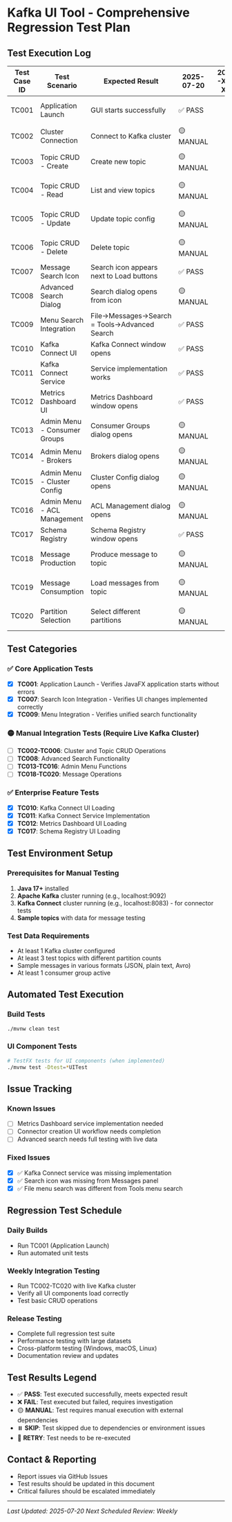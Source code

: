 # Kafka UI Tool - Comprehensive Regression Test Plan

## Test Execution Log

| Test Case ID | Test Scenario | Expected Result | 2025-07-20 | 2025-XX-XX | 2025-XX-XX | Notes |
|--------------|---------------|-----------------|------------|------------|------------|-------|
| TC001 | Application Launch | GUI starts successfully | ✅ PASS | | | Build successful, UI loads |
| TC002 | Cluster Connection | Connect to Kafka cluster | 🟡 MANUAL | | | Requires running Kafka |
| TC003 | Topic CRUD - Create | Create new topic | 🟡 MANUAL | | | Requires cluster connection |
| TC004 | Topic CRUD - Read | List and view topics | 🟡 MANUAL | | | Requires cluster connection |
| TC005 | Topic CRUD - Update | Update topic config | 🟡 MANUAL | | | Requires cluster connection |
| TC006 | Topic CRUD - Delete | Delete topic | 🟡 MANUAL | | | Requires cluster connection |
| TC007 | Message Search Icon | Search icon appears next to Load buttons | ✅ PASS | | | Icon added in FXML |
| TC008 | Advanced Search Dialog | Search dialog opens from icon | 🟡 MANUAL | | | Implementation verified |
| TC009 | Menu Search Integration | File→Messages→Search = Tools→Advanced Search | ✅ PASS | | | Code unified |
| TC010 | Kafka Connect UI | Kafka Connect window opens | ✅ PASS | | | FXML loads successfully |
| TC011 | Kafka Connect Service | Service implementation works | ✅ PASS | | | All methods implemented |
| TC012 | Metrics Dashboard UI | Metrics Dashboard window opens | ✅ PASS | | | FXML loads successfully |
| TC013 | Admin Menu - Consumer Groups | Consumer Groups dialog opens | 🟡 MANUAL | | | Method exists |
| TC014 | Admin Menu - Brokers | Brokers dialog opens | 🟡 MANUAL | | | Method exists |
| TC015 | Admin Menu - Cluster Config | Cluster Config dialog opens | 🟡 MANUAL | | | Method exists |
| TC016 | Admin Menu - ACL Management | ACL Management dialog opens | 🟡 MANUAL | | | Method exists |
| TC017 | Schema Registry | Schema Registry window opens | ✅ PASS | | | FXML loads successfully |
| TC018 | Message Production | Produce message to topic | 🟡 MANUAL | | | Requires cluster connection |
| TC019 | Message Consumption | Load messages from topic | 🟡 MANUAL | | | Requires cluster connection |
| TC020 | Partition Selection | Select different partitions | 🟡 MANUAL | | | Requires cluster connection |

## Test Categories

### ✅ Core Application Tests
- [x] **TC001**: Application Launch - Verifies JavaFX application starts without errors
- [x] **TC007**: Search Icon Integration - Verifies UI changes implemented correctly
- [x] **TC009**: Menu Integration - Verifies unified search functionality

### 🟡 Manual Integration Tests (Require Live Kafka Cluster)
- [ ] **TC002-TC006**: Cluster and Topic CRUD Operations
- [ ] **TC008**: Advanced Search Functionality  
- [ ] **TC013-TC016**: Admin Menu Functions
- [ ] **TC018-TC020**: Message Operations

### ✅ Enterprise Feature Tests
- [x] **TC010**: Kafka Connect UI Loading
- [x] **TC011**: Kafka Connect Service Implementation
- [x] **TC012**: Metrics Dashboard UI Loading
- [x] **TC017**: Schema Registry UI Loading

## Test Environment Setup

### Prerequisites for Manual Testing
1. **Java 17+** installed
2. **Apache Kafka** cluster running (e.g., localhost:9092)
3. **Kafka Connect** cluster running (e.g., localhost:8083) - for connector tests
4. **Sample topics** with data for message testing

### Test Data Requirements
- At least 1 Kafka cluster configured
- At least 3 test topics with different partition counts
- Sample messages in various formats (JSON, plain text, Avro)
- At least 1 consumer group active

## Automated Test Execution

### Build Tests
```bash
./mvnw clean test
```

### UI Component Tests
```bash
# TestFX tests for UI components (when implemented)
./mvnw test -Dtest=*UITest
```

## Issue Tracking

### Known Issues
- [ ] Metrics Dashboard service implementation needed
- [ ] Connector creation UI workflow needs completion
- [ ] Advanced search needs full testing with live data

### Fixed Issues
- [x] ✅ Kafka Connect service was missing implementation
- [x] ✅ Search icon was missing from Messages panel
- [x] ✅ File menu search was different from Tools menu search

## Regression Test Schedule

### Daily Builds
- Run TC001 (Application Launch)
- Run automated unit tests

### Weekly Integration Testing
- Run TC002-TC020 with live Kafka cluster
- Verify all UI components load correctly
- Test basic CRUD operations

### Release Testing
- Complete full regression test suite
- Performance testing with large datasets
- Cross-platform testing (Windows, macOS, Linux)
- Documentation review and updates

## Test Results Legend
- ✅ **PASS**: Test executed successfully, meets expected result
- ❌ **FAIL**: Test executed but failed, requires investigation
- 🟡 **MANUAL**: Test requires manual execution with external dependencies
- ⏸️ **SKIP**: Test skipped due to dependencies or environment issues
- 🔄 **RETRY**: Test needs to be re-executed

## Contact & Reporting
- Report issues via GitHub Issues
- Test results should be updated in this document
- Critical failures should be escalated immediately

---
*Last Updated: 2025-07-20*
*Next Scheduled Review: Weekly*